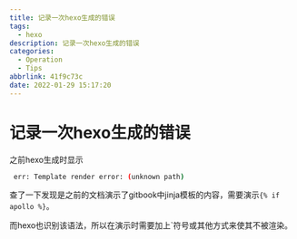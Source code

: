 ```yaml
---
title: 记录一次hexo生成的错误
tags:
  - hexo
description: 记录一次hexo生成的错误
categories:
  - Operation
  - Tips
abbrlink: 41f9c73c
date: 2022-01-29 15:17:20
---
```


# 记录一次hexo生成的错误

之前hexo生成时显示

```bash
 err: Template render error: (unknown path)
```

查了一下发现是之前的文档演示了gitbook中jinja模板的内容，需要演示`{% if apollo %}`。

而hexo也识别该语法，所以在演示时需要加上\`符号或其他方式来使其不被渲染。
